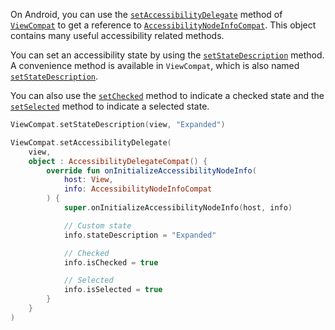 On Android, you can use the [`setAccessibilityDelegate`](https://developer.android.com/reference/androidx/core/view/ViewCompat#setAccessibilityDelegate(android.view.View,androidx.core.view.AccessibilityDelegateCompat)) method of [`ViewCompat`](https://developer.android.com/reference/androidx/core/view/ViewCompat) to get a reference to [`AccessibilityNodeInfoCompat`](https://developer.android.com/reference/androidx/core/view/accessibility/AccessibilityNodeInfoCompat). This object contains many useful accessibility related methods.

You can set an accessibility state by using the [`setStateDescription`](https://developer.android.com/reference/androidx/core/view/accessibility/AccessibilityNodeInfoCompat#setStateDescription(java.lang.CharSequence)) method. A convenience method is available in `ViewCompat`, which is also named  [`setStateDescription`](https://developer.android.com/reference/androidx/core/view/ViewCompat#setStateDescription(android.view.View,java.lang.CharSequence)).

You can also use the [`setChecked`](https://developer.android.com/reference/androidx/core/view/accessibility/AccessibilityNodeInfoCompat#setChecked(boolean)) method to indicate a checked state and the [`setSelected`](https://developer.android.com/reference/androidx/core/view/accessibility/AccessibilityNodeInfoCompat#setSelected(boolean)) method to indicate a selected state.

```kotlin
ViewCompat.setStateDescription(view, "Expanded")

ViewCompat.setAccessibilityDelegate(
    view,
    object : AccessibilityDelegateCompat() {
        override fun onInitializeAccessibilityNodeInfo(
            host: View,
            info: AccessibilityNodeInfoCompat
        ) {
            super.onInitializeAccessibilityNodeInfo(host, info)

            // Custom state
            info.stateDescription = "Expanded"

            // Checked
            info.isChecked = true

            // Selected
            info.isSelected = true
        }
    }
)
```
